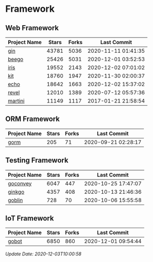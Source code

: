 # Framework

## Web Framework
| Project Name | Stars | Forks | Last Commit |
| ------------ | ----- | ----- | ----------- |
| [gin](https://github.com/gin-gonic/gin) | 43781 | 5036 | 2020-11-11 01:41:35 |
| [beego](https://github.com/astaxie/beego) | 25426 | 5031 | 2020-12-01 03:52:53 |
| [iris](https://github.com/kataras/iris) | 19552 | 2143 | 2020-12-02 07:01:02 |
| [kit](https://github.com/go-kit/kit) | 18760 | 1947 | 2020-11-30 02:00:37 |
| [echo](https://github.com/labstack/echo) | 18642 | 1663 | 2020-12-02 15:37:02 |
| [revel](https://github.com/revel/revel) | 12010 | 1389 | 2020-07-12 05:57:36 |
| [martini](https://github.com/go-martini/martini) | 11149 | 1117 | 2017-01-21 21:58:54 |

## ORM Framework
| Project Name | Stars | Forks | Last Commit |
| ------------ | ----- | ----- | ----------- |
| [gorm](https://github.com/jinzhu/gorm) | 205 | 71 | 2020-09-21 02:28:17 |

## Testing Framework
| Project Name | Stars | Forks | Last Commit |
| ------------ | ----- | ----- | ----------- |
| [goconvey](https://github.com/smartystreets/goconvey) | 6047 | 447 | 2020-10-25 17:47:07 |
| [ginkgo](https://github.com/onsi/ginkgo) | 4357 | 408 | 2020-10-13 21:46:36 |
| [goblin](https://github.com/franela/goblin) | 728 | 70 | 2020-10-06 15:55:58 |

## IoT Framework
| Project Name | Stars | Forks | Last Commit |
| ------------ | ----- | ----- | ----------- |
| [gobot](https://github.com/hybridgroup/gobot) | 6850 | 860 | 2020-12-01 09:54:44 |

*Update Date: 2020-12-03T10:00:58*